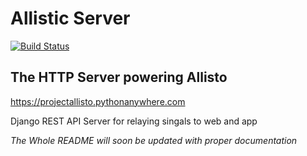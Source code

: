 # Allistic Server 
[![Build Status](https://travis-ci.org/allisto/allistic-server.svg?branch=master)](https://travis-ci.org/allisto/allistic-server)
## The HTTP Server powering Allisto

https://projectallisto.pythonanywhere.com

Django REST API Server for relaying singals to web and app

*The Whole README will soon be updated with proper documentation*

